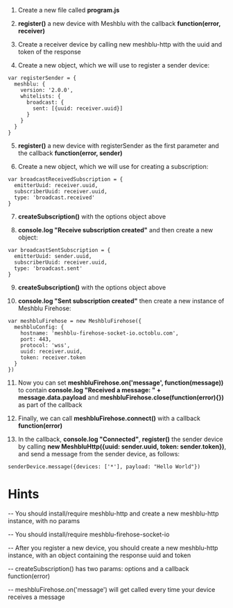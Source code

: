 1) Create a new file called **program.js**

2) **register()** a new device with Meshblu with the callback **function(error, receiver)**

3) Create a receiver device by calling new meshblu-http with the uuid and token of the response

4) Create a new object, which we will use to register a sender device:
```
var registerSender = {
  meshblu: {
    version: '2.0.0',
    whitelists: {
      broadcast: {
        sent: [{uuid: receiver.uuid}]
      }
    }
  }
}
```

5) **register()** a new device with registerSender as the first parameter and the callback **function(error, sender)**

6) Create a new object, which we will use for creating a subscription:
```
var broadcastReceivedSubscription = {
  emitterUuid: receiver.uuid,
  subscriberUuid: receiver.uuid,
  type: 'broadcast.received'
}
```

7) **createSubscription()** with the options object above

8) **console.log "Receive subscription created"** and then create a new object:
```
var broadcastSentSubscription = {
  emitterUuid: sender.uuid,
  subscriberUuid: receiver.uuid,
  type: 'broadcast.sent'
}
```

9) **createSubscription()** with the options object above

10) **console.log "Sent subscription created"** then create a new instance of Meshblu Firehose:
```
var meshbluFirehose = new MeshbluFirehose({
  meshbluConfig: {
    hostname: 'meshblu-firehose-socket-io.octoblu.com',
    port: 443,
    protocol: 'wss',
    uuid: receiver.uuid,
    token: receiver.token
  }
})
```

11) Now you can set **meshbluFirehose.on('message', function(message))** to contain **console.log "Received a message: " + message.data.payload** and **meshbluFirehose.close(function(error){})** as part of the callback

12) Finally, we can call **meshbluFirehose.connect()** with a callback **function(error)**

13) In the callback, **console.log "Connected"**, **register()** the sender device by calling **new MeshbluHttp({uuid: sender.uuid, token: sender.token})**, and send a message from the sender device, as follows:
```
senderDevice.message({devices: ['*'], payload: "Hello World"})
```

# Hints
-- You should install/require meshblu-http and create a new meshblu-http instance, with no params

-- You should install/require meshblu-firehose-socket-io

-- After you register a new device, you should create a new meshblu-http instance, with an object containing the response uuid and token

-- createSubscription() has two params: options and a callback function(error)

-- meshbluFirehose.on('message') will get called every time your device receives a message
